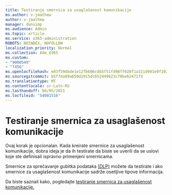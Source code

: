 ```yaml
---
title: Testiranje smernica za usaglašenost komunikacije
ms.author: v-jmathew
author: v-jmathew
manager: dansimp
ms.audience: Admin
ms.topic: article
ms.service: o365-administration
ROBOTS: NOINDEX, NOFOLLOW
localization_priority: Normal
ms.collection: Adm_O365
ms.custom:
- "9000549"
- "7456"
ms.openlocfilehash: e03f594bde1e12fb606cdb5f51fd98ff028f1a311d901e9f10241b027231c371
ms.sourcegitcommit: b5f7da89a650d2915dc652449623c78be6247175
ms.translationtype: MT
ms.contentlocale: sr-Latn-RS
ms.lasthandoff: 08/05/2021
ms.locfileid: "54081516"
---
```

# <a name="test-your-communication-compliance-policy"></a>Testiranje smernica za usaglašenost komunikacije

Ovaj korak je opcionalan. Kada kreirate smernice za usaglašenost komunikacije, dobra ideja je da ih testirate da biste se uverili da se uslovi koje ste definisali ispravno primenjeni smernicama.

Smernice za sprečavanje gubitka podataka [(DLP)](https://go.microsoft.com/fwlink/?linkid=2110890) možete da testirate i ako smernice za usaglašenost komunikacije sadrže osetljive tipove informacija.

Da biste saznali kako, pogledajte [testiranje smernica za usaglašenost komunikacije.](https://go.microsoft.com/fwlink/?linkid=2111304)
